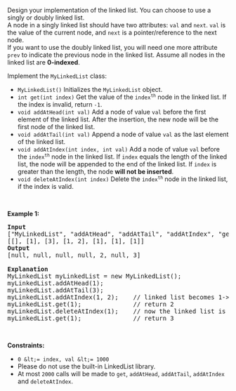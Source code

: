 Design your implementation of the linked list. You can choose to use a singly or doubly linked list.  
A node in a singly linked list should have two attributes: `` val `` and `` next ``. `` val `` is the value of the current node, and `` next `` is a pointer/reference to the next node.  
If you want to use the doubly linked list, you will need one more attribute `` prev `` to indicate the previous node in the linked list. Assume all nodes in the linked list are __0-indexed__.

Implement the `` MyLinkedList `` class:

*   `` MyLinkedList() `` Initializes the `` MyLinkedList `` object.
*   `` int get(int index) `` Get the value of the <code>index<sup>th</sup></code> node in the linked list. If the index is invalid, return `` -1 ``.
*   `` void addAtHead(int val) `` Add a node of value `` val `` before the first element of the linked list. After the insertion, the new node will be the first node of the linked list.
*   `` void addAtTail(int val) `` Append a node of value `` val `` as the last element of the linked list.
*   `` void addAtIndex(int index, int val) `` Add a node of value `` val `` before the <code>index<sup>th</sup></code> node in the linked list. If `` index `` equals the length of the linked list, the node will be appended to the end of the linked list. If `` index `` is greater than the length, the node __will not be inserted__.
*   `` void deleteAtIndex(int index) `` Delete the <code>index<sup>th</sup></code> node in the linked list, if the index is valid.

&nbsp;

__Example 1:__

<pre>
<strong>Input</strong>
["MyLinkedList", "addAtHead", "addAtTail", "addAtIndex", "get", "deleteAtIndex", "get"]
[[], [1], [3], [1, 2], [1], [1], [1]]
<strong>Output</strong>
[null, null, null, null, 2, null, 3]

<strong>Explanation</strong>
MyLinkedList myLinkedList = new MyLinkedList();
myLinkedList.addAtHead(1);
myLinkedList.addAtTail(3);
myLinkedList.addAtIndex(1, 2);    // linked list becomes 1-&gt;2-&gt;3
myLinkedList.get(1);              // return 2
myLinkedList.deleteAtIndex(1);    // now the linked list is 1-&gt;3
myLinkedList.get(1);              // return 3
</pre>

&nbsp;

__Constraints:__

*   `` 0 &lt;= index, val &lt;= 1000 ``
*   Please do not use the built-in LinkedList library.
*   At most `` 2000 `` calls will be made to `` get ``, `` addAtHead ``, `` addAtTail ``, `` addAtIndex `` and `` deleteAtIndex ``.